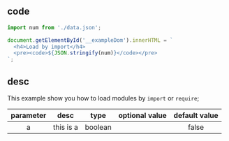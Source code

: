 ## code
```js
import num from './data.json';

document.getElementById('__exampleDom').innerHTML = `
  <h4>Load by import</h4>
  <pre><code>${JSON.stringify(num)}</code></pre>
`;
```

## desc

This example show you how to load modules by `import` or `require`;


| parameter    | desc                               | type         |  optional value | default value |
|:------------:|:----------------------------------:|:------------:|:---------------:|:-------------:|
| a            | this is a                          | boolean      |                 | false         |
